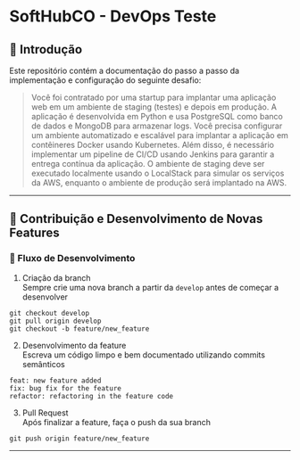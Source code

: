 # SoftHubCO - DevOps Teste

## 📖 Introdução

Este repositório contém a documentação do passo a passo da implementação e configuração do seguinte desafio:

> Você foi contratado por uma startup para implantar uma aplicação web em um ambiente de staging (testes) e depois em produção. A aplicação é desenvolvida em Python e usa PostgreSQL como banco de dados e MongoDB para armazenar logs. Você precisa configurar um ambiente automatizado e escalável para implantar a aplicação em contêineres Docker usando Kubernetes. Além disso, é necessário implementar um pipeline de CI/CD usando Jenkins para garantir a entrega contínua da aplicação. O ambiente de staging deve ser executado localmente usando o LocalStack para simular os serviços da AWS, enquanto o ambiente de produção será implantado na AWS.

---

## 🔄 Contribuição e Desenvolvimento de Novas Features

### 🔹 Fluxo de Desenvolvimento
1. Criação da branch <br>
Sempre crie uma nova branch a partir da `develop` antes de começar a desenvolver <br>
```
git checkout develop
git pull origin develop
git checkout -b feature/new_feature
```
2. Desenvolvimento da feature <br>
Escreva um código limpo e bem documentado utilizando commits semânticos
```
feat: new feature added
fix: bug fix for the feature
refactor: refactoring in the feature code
```
3. Pull Request <br>
Após finalizar a feature, faça o push da sua branch
```
git push origin feature/new_feature
```

---